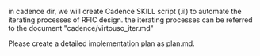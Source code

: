in cadence dir, we will create Cadence SKILL script (.il) to automate the iterating processes of RFIC design.
the iterating processes can be referred to the document "cadence/virtouso_iter.md"

Please create a detailed implementation plan as plan.md.
